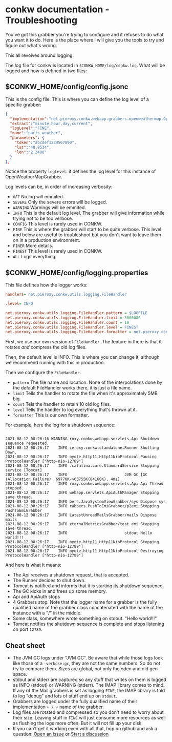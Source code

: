 # conkw documentation - Troubleshooting

You've got this grabber you're trying to configure and it refuses to do what you want it to do. Here is the place where I will give you the tools to try and figure out what's wrong.

This all revolves around logging.

The log file for conkw is located in `$CONKW_HOME/log/conkw.log`. What will be logged and how is defined in two files:

## $CONKW_HOME/config/config.jsonc

This is the config file. This is where you can define the log level of a specific grabber: 

```json
{
  "implementation":"net.pieroxy.conkw.webapp.grabbers.openweathermap.OpenWeatherMapGrabber",
  "extract":"minute,hour,day,current",
  "logLevel":"FINE",
  "name":"paris_weather",
  "parameters": {
    "token":"abcdef1234567890",
    "lat":"48.8534",
    "lon":"2.3488"
  }
},
```

Notice the property `logLevel`: it defines the log level for this instance of OpenWeatherMapGrabber. 

Log levels can be, in order of increasing verbosity:

* `OFF` No log will emmited.
* `SEVERE` Only the severe errors will be logged.
* `WARNING` Warnings will be emmited.
* `INFO` This is the default log level. The grabber will give information while trying not to be too verbose.
* `CONFIG` This level is rarely used in CONKW.
* `FINE` This is where the grabber will start to be quite verbose. This level and below are useful to troubleshoot but you don't want to leave them on in a production environment.
* `FINER` More details.
* `FINEST` This level is rarely used in CONKW.
* `ALL` Logs everything.


## $CONKW_HOME/config/logging.properties

This file defines how the logger works:

```INI
handlers= net.pieroxy.conkw.utils.logging.FileHandler

.level= INFO

net.pieroxy.conkw.utils.logging.FileHandler.pattern = $LOGFILE
net.pieroxy.conkw.utils.logging.FileHandler.limit = 5000000
net.pieroxy.conkw.utils.logging.FileHandler.count = 10
net.pieroxy.conkw.utils.logging.FileHandler.level = FINEST
net.pieroxy.conkw.utils.logging.FileHandler.formatter = net.pieroxy.conkw.utils.logging.SingleLineFormatter
```

First, we use our own version of `FileHandler`. The feature in there is that it rotates *and* compress the old log files. 

Then, the default level is INFO. This is where you can change it, although we recommend running with this in production.

Then we configure the `FileHandler`. 

* `pattern` The file name and location. None of the interpolations done by the default FileHandler works there, it is just a file name.
* `limit` Tells the handler to rotate the file when it's approximately 5MB big.
* `count` Tels the handler to retain 10 old log files.
* `level` Tells the handler to log everything that's thrown at it.
* `formatter` This is our own formatter. 

For example, here the log for a shutdown sequence:

```log

2021-08-12 08:26:16 WARNING roxy.conkw.webapp.servlets.Api Shutdown sequence requested.
2021-08-12 08:26:17    INFO ieroxy.conkw.standalone.Runner Shutting Down.
2021-08-12 08:26:17    INFO oyote.http11.Http11NioProtocol Pausing ProtocolHandler ["http-nio-12789"]
2021-08-12 08:26:17    INFO .catalina.core.StandardService Stopping service [Tomcat]
2021-08-12 08:26:17    INFO                         JVM GC [GC (Allocation Failure)  69770K->63755K(84160K), 4ms]
2021-08-12 08:26:17    INFO roxy.conkw.webapp.servlets.Api Api Thread stopped.
2021-08-12 08:26:17    INFO webapp.servlets.ApiAuthManager Stopping save thread.
2021-08-12 08:26:17    INFO bers.JavaSystemViewGrabber/sys Dispose sys
2021-08-12 08:26:17    INFO rabbers.PushToEmiGrabber/p2emi Stopping PushToEmiGrabber
2021-08-12 08:26:17    INFO LatestUnreadMailsGrabber/mails Dispose mails
2021-08-12 08:26:17    INFO xternalMetricsGrabber/test_emi Stopping save thread.
2021-08-12 08:26:17    INFO                         stdout Hello world!!!
2021-08-12 08:26:17    INFO oyote.http11.Http11NioProtocol Stopping ProtocolHandler ["http-nio-12789"]
2021-08-12 08:26:17    INFO oyote.http11.Http11NioProtocol Destroying ProtocolHandler ["http-nio-12789"]
```

And here is what it means:

* The Api receives a shutdown request, that is accepted.
* The Runner decides to shut down.
* Tomcat is notified and informs that it is starting its shutdown sequence.
* The GC kicks in and frees up some memory.
* Api and ApiAuth stops
* 4 Grabbers stop. Note that the logger name for a grabber is the fully qualified name of the grabber class concatenated with the name of the instance with a "/" in the middle.
* Some class, somewhere wrote something on stdout. "Hello world!!!"
* Tomcat notifies the shutdown sequence is complete and stops listening on port `12789`.


## Cheat sheet

* The JVM GC logs under "JVM GC". Be aware that while those logs look like those of a `-verbose:gc`, they are not the same numbers. So do not try to compare them. Sizes are global, not only the eden and old gen space.
* stdout and stderr are captured so any stuff that writes on them is logged as INFO (stdout) or WARNING (stderr). The IMAP library comes to mind. If any of the Mail grabbers is set as logging `FINE`, the IMAP library is told to log "debug" and lots of stuff end up on `stdout`.
* Grabbers are logged under the fully qualified name of their implementation ` + / + ` name of the grabber.
* Log files are rotated and compressed so you don't need to worry about their size. Leaving stuff in `FINE` will just consume more resources as well as flushing the logs more often. But it will not fill up your disk.
* If you can't get it working even with all that, hop on github and ask a question: [Open an issue](https://github.com/pieroxy/conkw/issues) or [Start a discussion](https://github.com/pieroxy/conkw/discussions)
